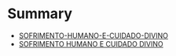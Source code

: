 # Summary

* [SOFRIMENTO-HUMANO-E-CUIDADO-DIVINO](README.md)
* [SOFRIMENTO HUMANO E CUIDADO DIVINO](sofrimento_humano_e_cuidado_divino.md)
